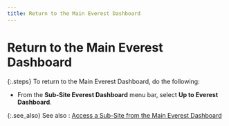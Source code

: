 ```yaml
---
title: Return to the Main Everest Dashboard
---
```


# Return to the Main Everest Dashboard


{:.steps}
To return to the Main Everest Dashboard,  do the following:

- From the **Sub-Site Everest Dashboard** menu bar,  select **Up to Everest Dashboard**.



{:.see_also}
See also
: [Access  a Sub-Site from the Main Everest Dashboard]({{site.db_baseurl}}/share-point-services-basics-based-on-windows-network-users-/access_a_sub-site_from_the_main_everest_dashboard_ead.html)
